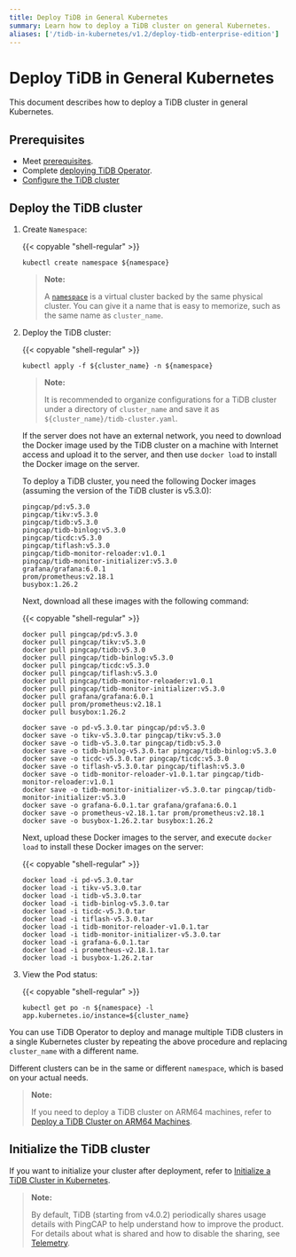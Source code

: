 ```yaml
---
title: Deploy TiDB in General Kubernetes
summary: Learn how to deploy a TiDB cluster on general Kubernetes.
aliases: ['/tidb-in-kubernetes/v1.2/deploy-tidb-enterprise-edition']
---
```


# Deploy TiDB in General Kubernetes

This document describes how to deploy a TiDB cluster in general Kubernetes.

## Prerequisites

- Meet [prerequisites](prerequisites.md).
- Complete [deploying TiDB Operator](deploy-tidb-operator.md).
- [Configure the TiDB cluster](configure-a-tidb-cluster.md)

## Deploy the TiDB cluster

1. Create `Namespace`:

    {{< copyable "shell-regular" >}}

    ``` shell
    kubectl create namespace ${namespace}
    ```

    > **Note:**
    >
    > A [`namespace`](https://kubernetes.io/docs/concepts/overview/working-with-objects/namespaces/) is a virtual cluster backed by the same physical cluster. You can give it a name that is easy to memorize, such as the same name as `cluster_name`.

2. Deploy the TiDB cluster:

    {{< copyable "shell-regular" >}}

    ``` shell
    kubectl apply -f ${cluster_name} -n ${namespace}
    ```

    > **Note:**
    >
    > It is recommended to organize configurations for a TiDB cluster under a directory of `cluster_name` and save it as `${cluster_name}/tidb-cluster.yaml`.

    If the server does not have an external network, you need to download the Docker image used by the TiDB cluster on a machine with Internet access and upload it to the server, and then use `docker load` to install the Docker image on the server.

    To deploy a TiDB cluster, you need the following Docker images (assuming the version of the TiDB cluster is v5.3.0):

    ```shell
    pingcap/pd:v5.3.0
    pingcap/tikv:v5.3.0
    pingcap/tidb:v5.3.0
    pingcap/tidb-binlog:v5.3.0
    pingcap/ticdc:v5.3.0
    pingcap/tiflash:v5.3.0
    pingcap/tidb-monitor-reloader:v1.0.1
    pingcap/tidb-monitor-initializer:v5.3.0
    grafana/grafana:6.0.1
    prom/prometheus:v2.18.1
    busybox:1.26.2
    ```

    Next, download all these images with the following command:

    {{< copyable "shell-regular" >}}

    ```shell
    docker pull pingcap/pd:v5.3.0
    docker pull pingcap/tikv:v5.3.0
    docker pull pingcap/tidb:v5.3.0
    docker pull pingcap/tidb-binlog:v5.3.0
    docker pull pingcap/ticdc:v5.3.0
    docker pull pingcap/tiflash:v5.3.0
    docker pull pingcap/tidb-monitor-reloader:v1.0.1
    docker pull pingcap/tidb-monitor-initializer:v5.3.0
    docker pull grafana/grafana:6.0.1
    docker pull prom/prometheus:v2.18.1
    docker pull busybox:1.26.2

    docker save -o pd-v5.3.0.tar pingcap/pd:v5.3.0
    docker save -o tikv-v5.3.0.tar pingcap/tikv:v5.3.0
    docker save -o tidb-v5.3.0.tar pingcap/tidb:v5.3.0
    docker save -o tidb-binlog-v5.3.0.tar pingcap/tidb-binlog:v5.3.0
    docker save -o ticdc-v5.3.0.tar pingcap/ticdc:v5.3.0
    docker save -o tiflash-v5.3.0.tar pingcap/tiflash:v5.3.0
    docker save -o tidb-monitor-reloader-v1.0.1.tar pingcap/tidb-monitor-reloader:v1.0.1
    docker save -o tidb-monitor-initializer-v5.3.0.tar pingcap/tidb-monitor-initializer:v5.3.0
    docker save -o grafana-6.0.1.tar grafana/grafana:6.0.1
    docker save -o prometheus-v2.18.1.tar prom/prometheus:v2.18.1
    docker save -o busybox-1.26.2.tar busybox:1.26.2
    ```

    Next, upload these Docker images to the server, and execute `docker load` to install these Docker images on the server:

    {{< copyable "shell-regular" >}}

    ```shell
    docker load -i pd-v5.3.0.tar
    docker load -i tikv-v5.3.0.tar
    docker load -i tidb-v5.3.0.tar
    docker load -i tidb-binlog-v5.3.0.tar
    docker load -i ticdc-v5.3.0.tar
    docker load -i tiflash-v5.3.0.tar
    docker load -i tidb-monitor-reloader-v1.0.1.tar
    docker load -i tidb-monitor-initializer-v5.3.0.tar
    docker load -i grafana-6.0.1.tar
    docker load -i prometheus-v2.18.1.tar
    docker load -i busybox-1.26.2.tar
    ```

3. View the Pod status:

    {{< copyable "shell-regular" >}}

    ``` shell
    kubectl get po -n ${namespace} -l app.kubernetes.io/instance=${cluster_name}
    ```

You can use TiDB Operator to deploy and manage multiple TiDB clusters in a single Kubernetes cluster by repeating the above procedure and replacing `cluster_name` with a different name.

Different clusters can be in the same or different `namespace`, which is based on your actual needs.

> **Note:**
>
> If you need to deploy a TiDB cluster on ARM64 machines, refer to [Deploy a TiDB Cluster on ARM64 Machines](deploy-cluster-on-arm64.md).

## Initialize the TiDB cluster

If you want to initialize your cluster after deployment, refer to [Initialize a TiDB Cluster in Kubernetes](initialize-a-cluster.md).

> **Note:**
>
> By default, TiDB (starting from v4.0.2) periodically shares usage details with PingCAP to help understand how to improve the product. For details about what is shared and how to disable the sharing, see [Telemetry](https://docs.pingcap.com/tidb/stable/telemetry).
